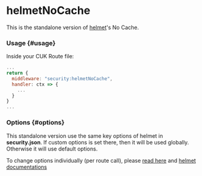 # helmetNoCache

This is the standalone version of [helmet](helmet.md)'s No Cache.

### Usage {#usage}

Inside your CUK Route file:

```javascript
...
return {  
  middleware: "security:helmetNoCache",  
  handler: ctx => {    
    ...  
  }
}
...
```

### Options {#options}

This standalone version use the same key options of helmet in **security.json**. If custom options is set there, then it will be used globally. Otherwise it will use default options. 

To change options individually \(per route call\), please [read here](https://docs.rappopo.com/cuk/package/common/http) and [helmet documentations](https://helmetjs.github.io/docs/)


